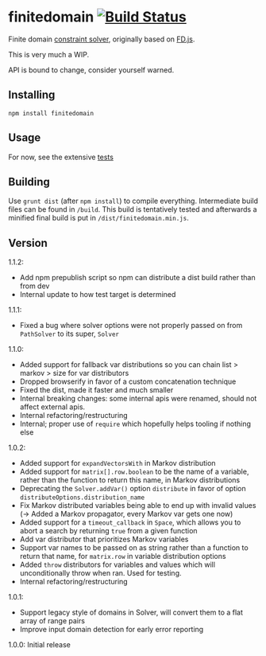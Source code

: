 # finitedomain [![Build Status](https://travis-ci.org/the-grid/finitedomain.svg?branch=master)](https://travis-ci.org/the-grid/finitedomain)

Finite domain [constraint solver](https://en.wikipedia.org/wiki/Constraint_logic_programming), originally based on [FD.js](https://github.com/srikumarks/FD.js/wiki/API).

This is very much a WIP.

API is bound to change, consider yourself warned.

## Installing

    npm install finitedomain

## Usage

For now, see the extensive [tests](./tests)

## Building

Use `grunt dist` (after `npm install`) to compile everything. Intermediate build files can be found in `/build`. This build is tentatively tested and afterwards a minified final build is put in `/dist/finitedomain.min.js`.

## Version

1.1.2:
- Add npm prepublish script so npm can distribute a dist build rather than from dev
- Internal update to how test target is determined

1.1.1:
- Fixed a bug where solver options were not properly passed on from `PathSolver` to its super, `Solver`

1.1.0:
- Added support for fallback var distributions so you can chain list > markov > size for var distributors
- Dropped browserify in favor of a custom concatenation technique
- Fixed the dist, made it faster and much smaller
- Internal breaking changes: some internal apis were renamed, should not affect external apis.
- Internal refactoring/restructuring
- Internal; proper use of `require` which hopefully helps tooling if nothing else

1.0.2:
- Added support for `expandVectorsWith` in Markov distribution
- Added support for `matrix[].row.boolean` to be the name of a variable, rather than the function to return this name, in Markov distributions
- Deprecating the `Solver.addVar()` option `distribute` in favor of option `distributeOptions.distribution_name`
- Fix Markov distributed variables being able to end up with invalid values (-> Added a Markov propagator, every Markov var gets one now)
- Added support for a `timeout_callback` in `Space`, which allows you to abort a search by returning `true` from a given function
- Add var distributor that prioritizes Markov variables
- Support var names to be passed on as string rather than a function to return that name, for `matrix.row` in variable distribution options
- Added `throw` distributors for variables and values which will unconditionally throw when ran. Used for testing.
- Internal refactoring/restructuring

1.0.1:
- Support legacy style of domains in Solver, will convert them to a flat array of range pairs
- Improve input domain detection for early error reporting

1.0.0: Initial release